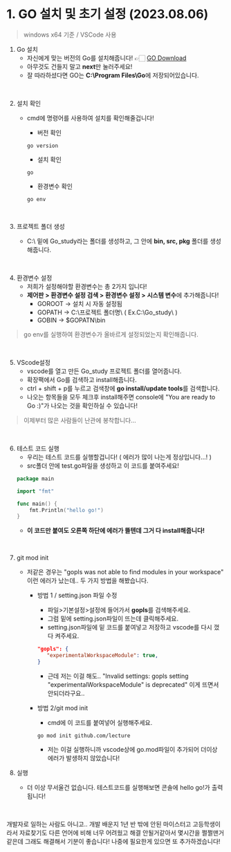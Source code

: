 # 1. GO 설치 및 초기 설정 (2023.08.06)
> windows x64 기준 / VSCode 사용

1. Go 설치
   * 자신에게 맞는 버전의 Go를 설치해줍니다! 👉🏻 [GO Download](https://go.dev/dl/)
   * 아무것도 건들지 말고 **next**만 눌러주세요!
   * 잘 따라하셨다면 GO는 **C:\Program Files\Go**에 저장되어있습니다.

</br>

2. 설치 확인
   * cmd에 명령어를 사용하여 설치를 확인해줄겁니다!
     * 버전 확인
      ```
      go version
      ```
      * 설치 확인
      ```
      go
      ```
      * 환경변수 확인
      ```
      go env
      ```

      </br>

3. 프로젝트 폴더 생성
   * C:\ 밑에 Go_study라는 폴더를 생성하고, 그 안에 **bin, src, pkg** 폴더를 생성해줍니다.

</br>
      
4. 환경변수 설정
   * 저희가 설정해야할 환경변수는 총 2가지 입니다!
   * **제어판 > 환경변수 설정 검색 > 환경변수 설정 > 시스템 변수**에 추가해줍니다!
     * GOROOT → 설치 시 자동 설정됨
     * GOPATH → C:\프로젝트 폴더명\ ( Ex.C:\Go_study\ )
     * GOBIN → $GOPATN\bin
  
> go env를 실행하여 환경변수가 올바르게 설정되었는지 확인해줍니다.

</br>

5. VScode설정
   * vscode를 열고 만든 Go_study 프로젝트 폴더를 열어줍니다.
   * 확장팩에서 Go를 검색하고 install해줍니다.
   * ctrl + shift + p를 누르고 검색창에 **go install/update tools**를 검색합니다.
   * 나오는 항목들을 모두 체크후 install해주면 console에 "You are ready to Go :)"가 나오는 것을 확인하실 수 있습니다!

> 이제부터 많은 사람들이 난관에 봉착합니다...

</br>

6. 테스트 코드 실행
   * 우리는 테스트 코드를 실행할겁니다! ( 에러가 많이 나는게 정상입니다...! )
   * src폴더 안에 test.go파일을 생성하고 이 코드를 붙여주세요!
   ```go
   package main

   import "fmt"

   func main() {
	   fmt.Println("hello go!")
   }
   ```
   * **이 코드만 붙여도 오른쪽 하단에 에러가 뜰텐데 그거 다 install해줍니다!**

</br>

7. git mod init
   * 저같은 경우는 "gopls was not able to find modules in your workspace" 이런 에러가 났는데.. 두 가지 방법을 해봤습니다.
     * 방법 1 / setting.json 파일 수정
         * 파일>기본설정>설정에 들어가서 **gopls**를 검색해주세요.
         * 그럼 밑에 setting.json파일이 뜨는데 클릭해주세요.
         * setting.json파일에 밑 코드를 붙여넣고 저장하고 vscode를 다시 껐다 켜주세요.
         ```json
         "gopls": {
            "experimentalWorkspaceModule": true,
         }
         ``` 
         * 근데 저는 이걸 해도.. "Invalid settings: gopls setting "experimentalWorkspaceModule" is deprecated" 이게 뜨면서 안되더라구요..
  
     * 방법 2/git mod init
       * cmd에 이 코드를 붙여넣어 실행해주세요.
       ```
       go mod init github.com/lecture
       ```
       * 저는 이걸 실행하니까 vscode상에 go.mod파일이 추가되어 더이상 에러가 발생하지 않았습니다!

8. 실행
   * 더 이상 무서울건 없습니다. 테스트코드를 실행해보면 콘솔에 hello go!가 출력됩니다!

</br>

개발자로 일하는 사람도 아니고.. 개발 배운지 1년 반 밖에 안된 마이스터고 고등학생이라서 자료찾기도 다른 언어에 비해 너무 어려웠고 해결 안될거같아서 몇시간을 쩔쩔맨거같은데 그래도 해결해서 기분이 좋습니다! 나중에 필요한게 있으면 또 추가하겠습니다!